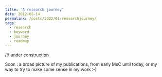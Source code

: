 ```yaml
---
title: 'A research journey'
date: 2012-08-14
permalink: /posts/2022/01/researchjourney/
tags:
  - research
  - keyword
  - journey
  - roadmap
---
```


/!\ under construction

Soon : a broad picture of my publications, from early MsC until today, or my way to try to make some sense in my work :-)
